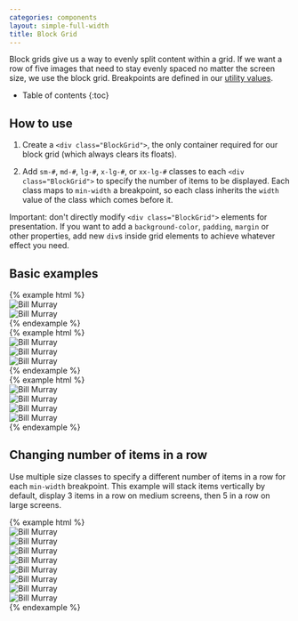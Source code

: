 ```yaml
---
categories: components
layout: simple-full-width
title: Block Grid
---
```

Block grids give us a way to evenly split content within a grid. If we want a row of five images that need to stay evenly spaced no matter the screen size, we use the block grid. Breakpoints are defined in our [utility values](https://github.com/fac/fa-css-utilities/blob/master/_utility-values.scss).

* Table of contents
{:toc}


## How to use
1. Create a `<div class="BlockGrid">`, the only container required for our block grid (which always clears its floats).

2. Add `sm-#`, `md-#`, `lg-#`, `x-lg-#`, or `xx-lg-#` classes to each `<div class="BlockGrid">` to specify the number of items to be displayed. Each class maps to `min-width` a breakpoint, so each class inherits the `width` value of the class which comes before it.

Important: don't directly modify `<div class="BlockGrid">` elements for presentation. If you want to add a `background-color`, `padding`, `margin` or other properties, add new `div`s inside grid elements to achieve whatever effect you need.


## Basic examples
<div class="DocsExample">
{% example html %}
<div class="BlockGrid sm-2">
  <div>
    <img alt="Bill Murray" src="https://www.fillmurray.com/460/300" />
  </div>
  <div>
    <img alt="Bill Murray" src="https://www.fillmurray.com/460/300" />
  </div>
</div>
{% endexample %}
</div>

<div class="DocsExample">
{% example html %}
<div class="BlockGrid sm-3">
  <div>
    <img alt="Bill Murray" src="https://www.fillmurray.com/460/300" />
  </div>
  <div>
    <img alt="Bill Murray" src="https://www.fillmurray.com/460/300" />
  </div>
  <div>
    <img alt="Bill Murray" src="https://www.fillmurray.com/460/300" />
  </div>
</div>
{% endexample %}
</div>

<div class="DocsExample">
{% example html %}
<div class="BlockGrid sm-4">
  <div>
    <img alt="Bill Murray" src="https://www.fillmurray.com/460/300" />
  </div>
  <div>
    <img alt="Bill Murray" src="https://www.fillmurray.com/460/300" />
  </div>
  <div>
    <img alt="Bill Murray" src="https://www.fillmurray.com/460/300" />
  </div>
  <div>
    <img alt="Bill Murray" src="https://www.fillmurray.com/460/300" />
  </div>
</div>
{% endexample %}
</div>


## Changing number of items in a row
Use multiple size classes to specify a different number of items in a row for each `min-width` breakpoint. This example will stack items vertically by default, display 3 items in a row on medium screens, then 5 in a row on large screens.

<div class="DocsExample">
{% example html %}
<div class="BlockGrid md-3 lg-5">
  <div>
    <img alt="Bill Murray" src="https://www.fillmurray.com/460/300" />
  </div>
  <div>
    <img alt="Bill Murray" src="https://www.fillmurray.com/460/300" />
  </div>
  <div>
    <img alt="Bill Murray" src="https://www.fillmurray.com/460/300" />
  </div>
  <div>
    <img alt="Bill Murray" src="https://www.fillmurray.com/460/300" />
  </div>
  <div>
    <img alt="Bill Murray" src="https://www.fillmurray.com/460/300" />
  </div>
  <div>
    <img alt="Bill Murray" src="https://www.fillmurray.com/460/300" />
  </div>
  <div>
    <img alt="Bill Murray" src="https://www.fillmurray.com/460/300" />
  </div>
  <div>
    <img alt="Bill Murray" src="https://www.fillmurray.com/460/300" />
  </div>
</div>
{% endexample %}
</div>
